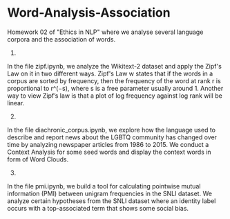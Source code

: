 # Word-Analysis-Association
Homework 02 of "Ethics in NLP" where we analyse several language corpora and the association of words.


1)
In the file zipf.ipynb, we analyze the Wikitext-2 dataset and apply the Zipf's Law on it in two different ways.
Zipf's Law w states that if the words in a corpus are sorted by frequency, then the frequency of the
word at rank r is proportional to r^(−s), where s is a free parameter usually around 1. Another way to view
Zipf’s law is that a plot of log frequency against log rank will be linear.


2)
In the file diachronic_corpus.ipynb, we explore how the language used to describe and report news about the LGBTQ community
has changed over time by analyzing newspaper articles from 1986 to 2015.
We conduct a Context Analysis for some seed words and display the context words in form of Word Clouds.

3)
In the file pmi.ipynb, we build a tool for calculating pointwise mutual information (PMI) between unigram frequencies in the SNLI dataset.
We analyze certain hypotheses from the SNLI dataset where an identity label occurs with a top-associated term that shows some social bias.
